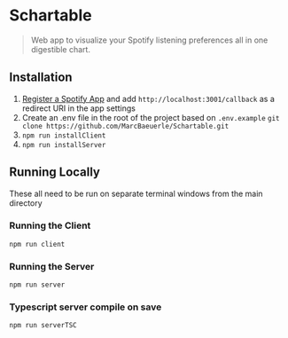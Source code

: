 # Schartable
> Web app to visualize your Spotify listening preferences all in one digestible chart.

## Installation
1. [Register a Spotify App](https://developer.spotify.com/dashboard) and add `http://localhost:3001/callback` as a redirect URI in the app settings 
2. Create an .env file in the root of the project based on `.env.example`
`git clone https://github.com/MarcBaeuerle/Schartable.git`
3. `npm run installClient`
4. `npm run installServer`

## Running Locally
These all need to be run on separate terminal windows from the main directory

### Running the Client 
`npm run client`

### Running the Server
`npm run server`

### Typescript server compile on save
`npm run serverTSC`
